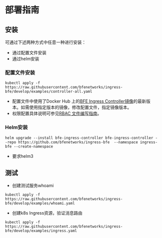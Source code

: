 # 部署指南

## 安装
可通过下述两种方式中任意一种进行安装：

* 通过配置文件安装
* 通过helm安装

### 配置文件安装

``` shell script
kubectl apply -f https://raw.githubusercontent.com/bfenetworks/ingress-bfe/develop/examples/controller-all.yaml
```

- 配置文件中使用了Docker Hub 上的[BFE Ingress Controller镜像](https://hub.docker.com/r/bfenetworks/bfe-ingress-controller)的最新版本。如需使用指定版本的镜像，修改配置文件，指定镜像版本。
- 权限配置具体说明可参见[RBAC 文件编写指南](rbac.md)。    

### Helm安装

```
helm upgrade --install bfe-ingress-controller bfe-ingress-controller --repo https://github.com/bfenetworks/ingress-bfe  --namespace ingress-bfe --create-namespace
```
- 要求helm3

## 测试
* 创建测试服务whoami
``` shell script
kubectl apply -f https://raw.githubusercontent.com/bfenetworks/ingress-bfe/develop/examples/whoami.yaml
```

* 创建k8s Ingress资源，验证消息路由
``` shell script
kubectl apply -f https://raw.githubusercontent.com/bfenetworks/ingress-bfe/develop/examples/ingress.yaml  
```


